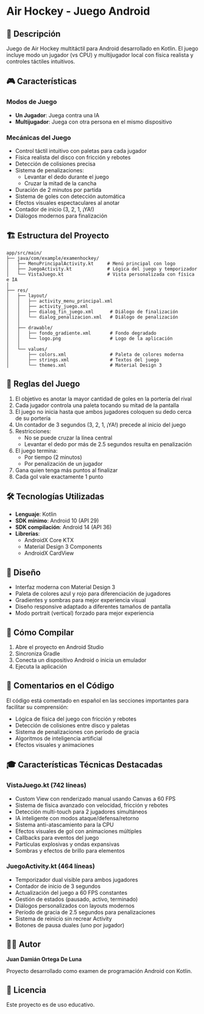 # Air Hockey - Juego Android

## 📱 Descripción

Juego de Air Hockey multitáctil para Android desarrollado en Kotlin. El juego incluye modo un jugador (vs CPU) y multijugador local con física realista y controles táctiles intuitivos.

## 🎮 Características

### Modos de Juego
- **Un Jugador**: Juega contra una IA
- **Multijugador**: Juega con otra persona en el mismo dispositivo

### Mecánicas del Juego
- Control táctil intuitivo con paletas para cada jugador
- Física realista del disco con fricción y rebotes
- Detección de colisiones precisa
- Sistema de penalizaciones:
  - Levantar el dedo durante el juego
  - Cruzar la mitad de la cancha
- Duración de 2 minutos por partida
- Sistema de goles con detección automática
- Efectos visuales espectaculares al anotar
- Contador de inicio (3, 2, 1, ¡YA!)
- Diálogos modernos para finalización

## 🏗️ Estructura del Proyecto

```
app/src/main/
├── java/com/example/examenhockey/
│   ├── MenuPrincipalActivity.kt     # Menú principal con logo
│   ├── JuegoActivity.kt             # Lógica del juego y temporizador
│   └── VistaJuego.kt                # Vista personalizada con física e IA
│
├── res/
│   ├── layout/
│   │   ├── activity_menu_principal.xml
│   │   ├── activity_juego.xml
│   │   ├── dialog_fin_juego.xml      # Diálogo de finalización
│   │   └── dialog_penalizacion.xml   # Diálogo de penalización
│   │
│   ├── drawable/
│   │   ├── fondo_gradiente.xml       # Fondo degradado
│   │   └── logo.png                  # Logo de la aplicación
│   │
│   └── values/
│       ├── colors.xml                # Paleta de colores moderna
│       ├── strings.xml               # Textos del juego
│       └── themes.xml                # Material Design 3
```

## 🎯 Reglas del Juego

1. El objetivo es anotar la mayor cantidad de goles en la portería del rival
2. Cada jugador controla una paleta tocando su mitad de la pantalla
3. El juego no inicia hasta que ambos jugadores coloquen su dedo cerca de su portería
4. Un contador de 3 segundos (3, 2, 1, ¡YA!) precede al inicio del juego
5. Restricciones:
   - No se puede cruzar la línea central
   - Levantar el dedo por más de 2.5 segundos resulta en penalización
6. El juego termina:
   - Por tiempo (2 minutos)
   - Por penalización de un jugador
7. Gana quien tenga más puntos al finalizar
8. Cada gol vale exactamente 1 punto

## 🛠️ Tecnologías Utilizadas

- **Lenguaje**: Kotlin
- **SDK mínimo**: Android 10 (API 29)
- **SDK compilación**: Android 14 (API 36)
- **Librerías**:
  - AndroidX Core KTX
  - Material Design 3 Components
  - AndroidX CardView

## 🎨 Diseño

- Interfaz moderna con Material Design 3
- Paleta de colores azul y rojo para diferenciación de jugadores
- Gradientes y sombras para mejor experiencia visual
- Diseño responsive adaptado a diferentes tamaños de pantalla
- Modo portrait (vertical) forzado para mejor experiencia

## 🚀 Cómo Compilar

1. Abre el proyecto en Android Studio
2. Sincroniza Gradle
3. Conecta un dispositivo Android o inicia un emulador
4. Ejecuta la aplicación

## 📝 Comentarios en el Código

El código está comentado en español en las secciones importantes para facilitar su comprensión:
- Lógica de física del juego con fricción y rebotes
- Detección de colisiones entre disco y paletas
- Sistema de penalizaciones con período de gracia
- Algoritmos de inteligencia artificial
- Efectos visuales y animaciones

## 🎓 Características Técnicas Destacadas

### VistaJuego.kt (742 líneas)
- Custom View con renderizado manual usando Canvas a 60 FPS
- Sistema de física avanzado con velocidad, fricción y rebotes
- Detección multi-touch para 2 jugadores simultáneos
- IA inteligente con modos ataque/defensa/retorno
- Sistema anti-atascamiento para la CPU
- Efectos visuales de gol con animaciones múltiples
- Callbacks para eventos del juego
- Partículas explosivas y ondas expansivas
- Sombras y efectos de brillo para elementos

### JuegoActivity.kt (464 líneas)
- Temporizador dual visible para ambos jugadores
- Contador de inicio de 3 segundos
- Actualización del juego a 60 FPS constantes
- Gestión de estados (pausado, activo, terminado)
- Diálogos personalizados con layouts modernos
- Período de gracia de 2.5 segundos para penalizaciones
- Sistema de reinicio sin recrear Activity
- Botones de pausa duales (uno por jugador)

## 👨‍💻 Autor

**Juan Damián Ortega De Luna**

Proyecto desarrollado como examen de programación Android con Kotlin.

## 📄 Licencia

Este proyecto es de uso educativo.

